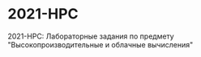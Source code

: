 # 2021-HPC
2021-HPC: Лабораторные задания по предмету "Высокопроизводительные и облачные вычисления"
